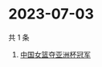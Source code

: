 # 2023-07-03

共 1 条

<!-- BEGIN -->
<!-- 最后更新时间 Mon Jul 03 2023 08:59:49 GMT+0800 (China Standard Time) -->

1. [中国女篮夺亚洲杯冠军](https://www.zhihu.com/search?q=中国女篮夺亚洲杯冠军)

<!-- END -->
